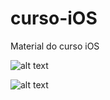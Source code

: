 # curso-iOS

Material do curso iOS

![alt text](https://www.icone-gif.com/gif/telephone/smartphone/smartphone-02.gif)

![alt text](https://bestanimations.com/Books/writing/hand-writing-close-up-animated-gif.gif)
